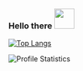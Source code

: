 ### Hello there <img src="https://github.githubassets.com/images/mona-whisper.gif" height=40 width=40>

<!--
**KhalebOBrien/KhalebOBrien** is a ✨ _special_ ✨ repository because its `README.md` (this file) appears on your GitHub profile.

Here are some ideas to get you started:

- Hi there 👋
- 🔭 I’m currently working on ...
- 🌱 I’m currently learning ...
- 👯 I’m looking to collaborate on ...
- 🤔 I’m looking for help with ...
- 💬 Ask me about ...
- 📫 How to reach me: ...
- 😄 Pronouns: ...
- ⚡ Fun fact: ...
-->
<!--p><img align="center" src="https://github-readme-stats.vercel.app/api/top-langs/?username=KhalebOBrien&layout=compact&hide=html&langs_count=9" alt="Khaleb's Top Languages" /></p-->

<!--iframe width="600" height="600" src="https://ionicabizau.github.io/github-profile-languages/api.html?KhalebOBrien" frameborder="0"></iframe-->

[![Top Langs](https://github-readme-stats.vercel.app/api/top-langs/?username=KhalebOBrien&layout=compact&theme=transparent&hide_border=true)](https://github.com/KhalebOBrien/KhalebOBrien)

![Profile Statistics](https://github-readme-stats.vercel.app/api?username=KhalebOBrien&count_private=true&show_icons=true&count_private=true&theme=transparent&hide_border=true)
